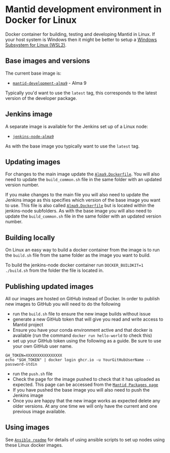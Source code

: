 # Mantid development environment in Docker for Linux

Docker container for building, testing and developing Mantid in Linux. If your host system is Windows then it might be better to setup a [Windows Subsystem for Linux (WSL2)](https://developer.mantidproject.org/WindowsSubsystemForLinux.html).

## Base images and versions

The current base image is:

- [`mantid-development-alma9`](https://github.com/mantidproject/dockerfiles/pkgs/container/mantid-development-alma9) - Alma 9

Typically you'd want to use the `latest` tag, this corresponds to the latest version of the developer package.

## Jenkins image

A separate image is available for the Jenkins set up of a Linux node:

- [`jenkins-node-alma9`](https://github.com/mantidproject/dockerfiles/pkgs/container/jenkins-node-alma9) 

As with the base image you typically want to use the `latest` tag.

## Updating images

For changes to the main image update the [`Alma9.Dockerfile`](https://github.com/mantidproject/dockerfiles/tree/main/Linux/development/docker). You will also need to update the `build_common.sh` file in the same folder with an updated version number. 

If you make changes to the main file you will also need to update the Jenkins image as this specifies which version of the base image you want to use. This file is also called [`Alma9.Dockerfile`](https://github.com/mantidproject/dockerfiles/tree/main/Linux/jenkins-node/docker) but is located within the jenkins-node subfolders. As with the base image you will also need to update the `build_common.sh` file in the same folder with an updated version number.

## Building locally

On Linux an easy way to build a docker container from the image is to run the `build.sh` file from the same folder as the image you want to build.

To build the jenkins-node docker container run `DOCKER_BUILDKIT=1 ./build.sh` from the folder the file is located in.

## Publishing updated images

All our images are hosted on GitHub instead of Docker. In order to publish new images to GitHub you will need to do the following

- run the `build.sh` file to ensure the new image builds without issue
- generate a new GitHub token that will give you read and write access to Mantid project
- Ensure you have your conda environment active and that docker is available (run the command ```docker run hello-world``` to check this)
- set up your GitHub token using the following as a guide. Be sure to use your own GitHub user name.
```
GH_TOKEN=XXXXXXXXXXXXXXXX
echo "$GH_TOKEN" | docker login ghcr.io -u YourGitHubUserName --password-stdin
```
- run the `push.sh` file
- Check the page for the image pushed to check that it has uploaded as expected. This page can be accessed from the [`Mantid Packages page`](https://github.com/orgs/mantidproject/packages)
- If you have pushed the base image you will also need to push the Jenkins image
- Once you are happy that the new image works as expected delete any older versions. At any one time we will only have the current and one previous image available.

## Using images
See [`Ansible readme`](https://github.com/mantidproject/dockerfiles/blob/main/Linux/jenkins-node/ansible/readme.md) for details of using ansible scripts to set up nodes using these Linux docker images.

